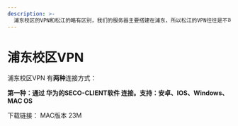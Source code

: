 ```yaml
---
description: >-
  浦东校区的VPN和松江的略有区别，我们的服务器主要搭建在浦东，所以松江的VPN往往是不可以用的。使用浦东的VPN一样可以访问抢课系统、学校图书馆、知网下载文献等。
---
```


# 浦东校区VPN

浦东校区VPN 有**两种**连接方式：

**第一种：通过 华为的SECO-CLIENT软件 连接。支持：安卓、IOS、Windows、MAC OS**

下载链接： MAC版本 23M 

